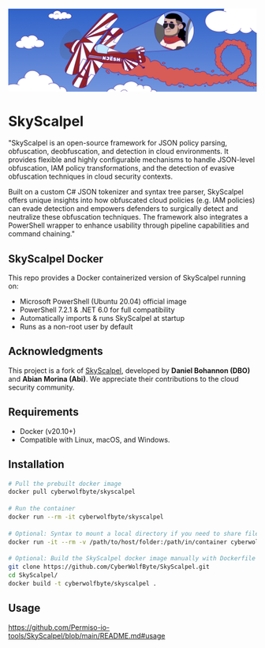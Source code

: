 ﻿![SkyScalpel](Images/SkyScalpel_Banner.png "SkyScalpel Logo")

# SkyScalpel
"SkyScalpel is an open-source framework for JSON policy parsing, obfuscation, deobfuscation, and detection in cloud environments. It provides flexible and highly configurable mechanisms to handle JSON-level obfuscation, IAM policy transformations, and the detection of evasive obfuscation techniques in cloud security contexts.

Built on a custom C# JSON tokenizer and syntax tree parser, SkyScalpel offers unique insights into how obfuscated cloud policies (e.g. IAM policies) can evade detection and empowers defenders to surgically detect and neutralize these obfuscation techniques. The framework also integrates a PowerShell wrapper to enhance usability through pipeline capabilities and command chaining."

## SkyScalpel Docker 
This repo provides a Docker containerized version of SkyScalpel running on:
- Microsoft PowerShell (Ubuntu 20.04) official image
- PowerShell 7.2.1 & .NET 6.0 for full compatibility
- Automatically imports & runs SkyScalpel at startup
- Runs as a non-root user by default

## Acknowledgments
This project is a fork of [SkyScalpel](https://github.com/Permiso-io-tools/SkyScalpel), developed by **Daniel Bohannon (DBO)** and **Abian Morina (Abi)**. We appreciate their contributions to the cloud security community.

## Requirements
- Docker (v20.10+)
- Compatible with Linux, macOS, and Windows.

## Installation
  ```bash
  # Pull the prebuilt docker image
  docker pull cyberwolfbyte/skyscalpel

  # Run the container
  docker run --rm -it cyberwolfbyte/skyscalpel
  
  # Optional: Syntax to mount a local directory if you need to share files between the host machine and container
  docker run -it --rm -v /path/to/host/folder:/path/in/container cyberwolfbyte/skyscalpel

  # Optional: Build the SkyScalpel docker image manually with Dockerfile
  git clone https://github.com/CyberWolfByte/SkyScalpel.git
  cd SkyScalpel/
  docker build -t cyberwolfbyte/skyscalpel .
  ```

## Usage

https://github.com/Permiso-io-tools/SkyScalpel/blob/main/README.md#usage
